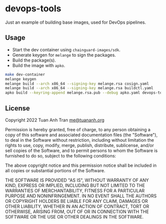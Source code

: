 devops-tools
============

Just an example of building base images, used for DevOps pipelines.

## Usage

- Start the dev container using `chainguard-images/sdk`.
- Generate keygen for `melange` to sign the packages.
- Build the package(s).
- Build the image with `apko`.

```sh
make dev-container
melange keygen
melange build --arch x86_64 --signing-key melange.rsa cosign.yaml
melange build --arch x86_64 --signing-key melange.rsa buildctl.yaml
apko build --keyring-append melange.rsa.pub --debug apko.yaml devops-tools:latest devops-tools.tar
```

## License

Copyright 2022 Tuan Anh Tran <me@tuananh.org>

Permission is hereby granted, free of charge, to any person obtaining a copy of this software and associated documentation files (the "Software"), to deal in the Software without restriction, including without limitation the rights to use, copy, modify, merge, publish, distribute, sublicense, and/or sell copies of the Software, and to permit persons to whom the Software is furnished to do so, subject to the following conditions:

The above copyright notice and this permission notice shall be included in all copies or substantial portions of the Software.

THE SOFTWARE IS PROVIDED "AS IS", WITHOUT WARRANTY OF ANY KIND, EXPRESS OR IMPLIED, INCLUDING BUT NOT LIMITED TO THE WARRANTIES OF MERCHANTABILITY, FITNESS FOR A PARTICULAR PURPOSE AND NONINFRINGEMENT. IN NO EVENT SHALL THE AUTHORS OR COPYRIGHT HOLDERS BE LIABLE FOR ANY CLAIM, DAMAGES OR OTHER LIABILITY, WHETHER IN AN ACTION OF CONTRACT, TORT OR OTHERWISE, ARISING FROM, OUT OF OR IN CONNECTION WITH THE SOFTWARE OR THE USE OR OTHER DEALINGS IN THE SOFTWARE.
